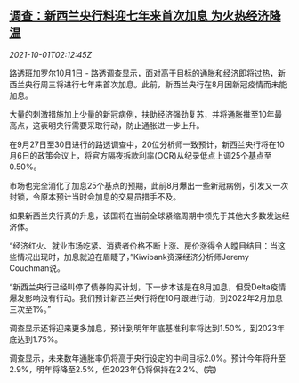 <!--1633055463000-->
[调查：新西兰央行料迎七年来首次加息 为火热经济降温](https://cn.reuters.com/article/poll-new-zealand-cen-rate-1001-idCNKBS2GR2NN)
------

<div><i>2021-10-01T02:12:45Z</i></div><p>路透班加罗尔10月1日 - 路透调查显示，面对高于目标的通胀和经济即将过热，新西兰央行周三将进行七年来首次加息。此前，新西兰央行在8月因新冠疫情而未能加息。</p><p>大量的刺激措施加上少量的新冠病例，扶助经济强劲复苏，并将通胀推至10年最高点，这表明央行需要采取行动，防止通胀进一步上升。</p><p>在9月27日至30日进行的路透调查中，20位分析师一致预计，新西兰央行将在10月6日的政策会议上，将官方隔夜拆款利率(OCR)从纪录低点上调25个基点至0.50%。</p><p>市场也完全消化了加息25个基点的预期，此前8月爆出一些新冠病例，引发又一次封锁，令原本预计当时会加息的交易员措手不及。</p><p>如果新西兰央行真的升息，该国将在当前全球紧缩周期中领先于其他大多数发达经济体。</p><p>“经济红火、就业市场吃紧、消费者价格不断上涨、房价涨得令人瞠目结目：当这些情况出现时，加息就迫在眉睫了，”Kiwibank资深经济分析师Jeremy Couchman说。</p><p>“新西兰央行已经叫停了债券购买计划，下一步本该是在8月加息，但受Delta疫情爆发影响没有行动。我们预计新西兰央行将在10月跟进行动，到2022年2月加息三次至1%。”</p><p>调查显示还将迎来更多加息，预计到明年年底基准利率将达到1.50%，到2023年底达到1.75%。</p><p>调查显示，未来数年通胀率仍将高于央行设定的中间目标2.0%。预计今年将升至2.9%，明年将降至2.5%，但2023年仍将保持在2.2%。(完)</p>
